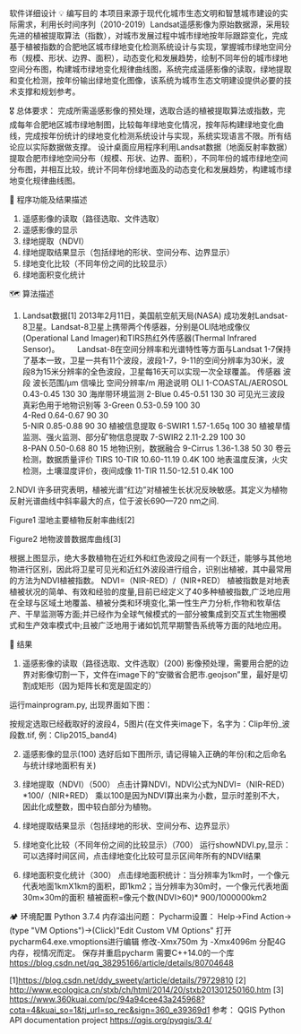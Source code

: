 软件详细设计
💡 编写目的
本项目来源于现代化城市生态文明和智慧城市建设的实际需求，利用长时间序列（2010-2019）Landsat遥感影像为原始数据源，采用较先进的植被提取算法（指数），对城市发展过程中城市绿地按年际跟踪变化，完成基于植被指数的合肥地区城市绿地变化检测系统设计与实现，掌握城市绿地空间分布（规模、形状、边界、面积），动态变化和发展趋势，绘制不同年份的城市绿地空间分布图，构建城市绿地变化规律曲线图，系统完成遥感影像的读取，绿地提取和变化检测，按年份输出绿地变化图像，该系统为城市生态文明建设提供必要的技术支撑和规划参考。

🎖️ 总体要求：
        完成所需遥感影像的预处理，选取合适的植被提取算法或指数，完成每年合肥地区城市绿地制图，比较每年绿地变化情况，按年际构建绿地变化曲线，完成按年份统计的绿地变化检测系统设计与实现，系统实现语言不限。所有结论应以实际数据做支撑。
        设计桌面应用程序利用Landsat数据（地面反射率数据）提取合肥市绿地空间分布（规模、形状、边界、面积），不同年份的城市绿地空间分布图，并相互比较，统计不同年份绿地面及的动态变化和发展趋势，构建城市绿地变化规律曲线图。
	
🎌 程序功能及结果描述
1. 遥感影像的读取（路径选取、文件选取）
2. 遥感影像的显示
 3. 绿地提取（NDVI）
 4. 绿地提取结果显示（包括绿地的形状、空间分布、边界显示）
 5. 绿地变化比较（不同年份之间的比较显示）
 6. 绿地面积变化统计
 
🗺️ 算法描述
1. Landsat数据[1]
2013年2月11日，美国航空航天局(NASA) 成功发射Landsat-8卫星。Landsat-8卫星上携带两个传感器，分别是OLI陆地成像仪(Operational Land Imager)和TIRS热红外传感器(Thermal Infrared Sensor)。
　　Landsat-8在空间分辨率和光谱特性等方面与Landsat 1-7保持了基本一致，卫星一共有11个波段，波段1-7，9-11的空间分辨率为30米，波段8为15米分辨率的全色波段，卫星每16天可以实现一次全球覆盖。
传感器	波段	波长范围/μm	信噪比	空间分辨率/m	用途说明
OLI	1-COASTAL/AEROSOL	0.43-0.45	130	30	海岸带环境监测
	2-Blue	0.45-0.51	130	30	可见光三波段
真彩色用于地物识别等
	3-Green	0.53-0.59	100	30	
	4-Red	0.64-0.67	90	30	
	5-NIR	0.85-0.88	90	30	植被信息提取
	6-SWIR1	1.57-1.65q	100	30	植被旱情监测、强火监测、部分矿物信息提取
	7-SWIR2	2.11-2.29	100	30	
	8-PAN	0.50-0.68	80	15	地物识别，数据融合
	9-Cirrus	1.36-1.38	50	30	卷云检测，数据质量评价
TIRS	10-TIR	10.60-11.19	0.4K	100	地表温度反演，火灾检测，土壤湿度评价，夜间成像
	11-TIR	11.50-12.51	0.4K	100	

2.NDVI
       许多研究表明，植被光谱“红边”对植被生长状况反映敏感。其定义为植物反射光谱曲线中斜率最大的点，位于波长690—720 nm之间.
 
Figure1 湿地主要植物反射率曲线[2]
 
Figure2 地物波普数据库曲线[3]
 
根据上图显示，绝大多数植物在近红外和红色波段之间有一个跃迁，能够与其他地物进行区别，因此将卫星可见光和近红外波段进行组合，识别出植被，其中最常用的方法为NDVI植被指数。
NDVI=（NIR-RED）/（NIR+RED）
植被指数是对地表植被状况的简单、有效和经验的度量,目前已经定义了40多种植被指数,广泛地应用在全球与区域土地覆盖、植被分类和环境变化,第一性生产力分析,作物和牧草估产、干旱监测等方面;并已经作为全球气候模式的一部分被集成到交互式生物圈模式和生产效率模式中;且被广泛地用于诸如饥荒早期警告系统等方面的陆地应用。

🗿 结果
1. 遥感影像的读取（路径选取、文件选取）(200)
影像预处理，需要用合肥的边界对影像切割一下，文件在image下的“安徽省合肥市.geojson”里，最好是切割成矩形（因为矩阵长和宽是固定的）

运行mainprogram.py, 出现界面如下图：
 

按规定选取已经截取好的波段4，5图片(在文件夹image下，名字为：Clip年份_波段数.tif, 例：Clip2015_band4)
 
2. 遥感影像的显示(100)
选好后如下图所示, 请记得输入正确的年份(和之后命名与统计绿地面积有关)

3. 绿地提取（NDVI）（500）
点击计算NDVI，NDVI公式为NDVI=（NIR-RED）*100/（NIR+RED）
乘以100是因为NDVI算出来为小数，显示时差别不大，因此化成整数，图中较白部分为植物。
4. 绿地提取结果显示（包括绿地的形状、空间分布、边界显示）
5. 绿地变化比较（不同年份之间的比较显示）（700）
运行showNDVI.py,显示：
可以选择时间区间，点击绿地变化比较可显示区间年所有的NDVI结果
 6. 绿地面积变化统计（300）
点击绿地面积统计：当分辨率为1km时，一个像元代表地面1kmX1km的面积，即1km2；当分辨率为30m时，一个像元代表地面30m×30m的面积
植被面积=像元个数(NDVI>60)* 900/1000000km2
 
🏕️ 环境配置
Python 3.7.4
内存溢出问题：
Pycharm设置：
Help->Find Action->(type "VM Options")->(Click)"Edit Custom VM Options"
打开pycharm64.exe.vmoptions进行编辑
修改-Xmx750m 为 -Xmx4096m     分配4G内存，视情况而定。
保存并重启pycharm
需要C++14.0的一个库
https://blog.csdn.net/qq_38295166/article/details/80704648

[1]https://blog.csdn.net/ddy_sweety/article/details/79729810
[2] http://www.ecologica.cn/stxb/ch/html/2014/20/stxb201301250160.htm
[3] https://www.360kuai.com/pc/94a94cee43a245968?cota=4&kuai_so=1&tj_url=so_rec&sign=360_e39369d1
参考： QGIS Python API documentation project   https://qgis.org/pyqgis/3.4/

